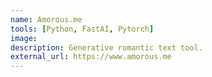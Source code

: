 ```yaml
---
name: Amorous.me
tools: [Python, FastAI, Pytorch]
image:
description: Generative romantic text tool.
external_url: https://www.amorous.me
---
```

